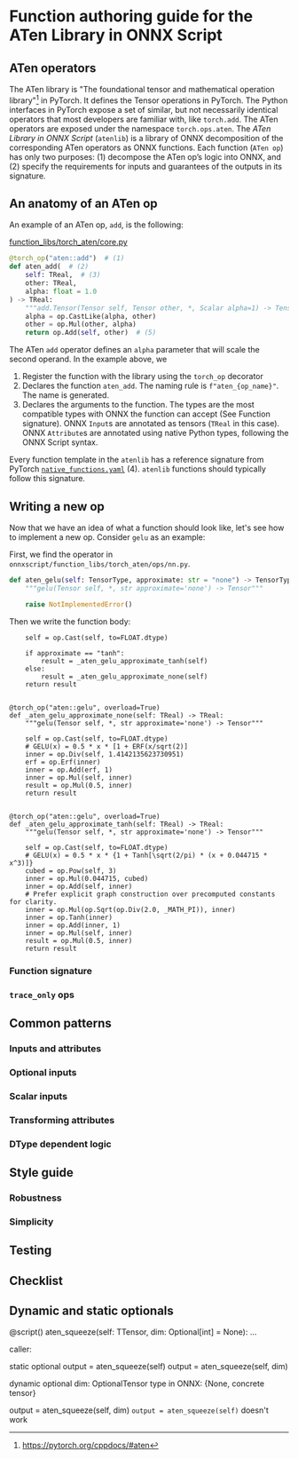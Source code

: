 # Function authoring guide for the ATen Library in ONNX Script

## ATen operators

The ATen library is "The foundational tensor and mathematical operation library"[^1] in PyTorch. It defines the Tensor operations in PyTorch. The Python interfaces in PyTorch expose a set of similar, but not necessarily identical operators that most developers are familiar with, like `torch.add`. The ATen operators are exposed under the namespace `torch.ops.aten`.
The _ATen Library in ONNX Script_ (`atenlib`) is a library of ONNX decomposition of the corresponding ATen operators as ONNX functions. Each function (`ATen op`) has only two purposes: (1) decompose the ATen op’s logic into ONNX, and (2) specify the requirements for inputs and guarantees of the outputs in its signature.

## An anatomy of an ATen op

An example of an ATen op, `add`, is the following:

[function_libs/torch_aten/core.py](https://github.com/microsoft/onnx-script/blob/2952f41d9a76e48be378f100fe1623d744fe1943/onnxscript/function_libs/torch_aten/ops/core.py#L58-L63)

```python
@torch_op("aten::add")  # (1)
def aten_add(  # (2)
    self: TReal,  # (3)
    other: TReal,
    alpha: float = 1.0
) -> TReal:
    """add.Tensor(Tensor self, Tensor other, *, Scalar alpha=1) -> Tensor"""  # (4)
    alpha = op.CastLike(alpha, other)
    other = op.Mul(other, alpha)
    return op.Add(self, other)  # (5)
```

The ATen `add` operator defines an `alpha` parameter that will scale the second operand. In the example above, we

1. Register the function with the library using the `torch_op` decorator
2. Declares the function `aten_add`. The naming rule is `f"aten_{op_name}"`. The name is generated.
3. Declares the arguments to the function. The types are the most compatible types with ONNX the function can accept (See Function signature). ONNX `Input`s are annotated as tensors (`TReal` in this case). ONNX `Attribute`s are annotated using native Python types, following the ONNX Script syntax.

Every function template in the `atenlib` has a reference signature from PyTorch [`native_functions.yaml`](https://github.com/pytorch/pytorch/blob/44d8e6c2aa80dbeb2afc1e4471dc1b66bf47779a/aten/src/ATen/native/native_functions.yaml#L497) (4). `atenlib` functions should typically follow this signature.


## Writing a new op

Now that we have an idea of what a function should look like, let's see how to implement a new op. Consider `gelu` as an example:

First, we find the operator in `onnxscript/function_libs/torch_aten/ops/nn.py`.

```python
def aten_gelu(self: TensorType, approximate: str = "none") -> TensorType:
    """gelu(Tensor self, *, str approximate='none') -> Tensor"""

    raise NotImplementedError()
```

Then we write the function body:

```
    self = op.Cast(self, to=FLOAT.dtype)

    if approximate == "tanh":
        result = _aten_gelu_approximate_tanh(self)
    else:
        result = _aten_gelu_approximate_none(self)
    return result


@torch_op("aten::gelu", overload=True)
def _aten_gelu_approximate_none(self: TReal) -> TReal:
    """gelu(Tensor self, *, str approximate='none') -> Tensor"""

    self = op.Cast(self, to=FLOAT.dtype)
    # GELU(x) = 0.5 * x * [1 + ERF(x/sqrt(2)]
    inner = op.Div(self, 1.4142135623730951)
    erf = op.Erf(inner)
    inner = op.Add(erf, 1)
    inner = op.Mul(self, inner)
    result = op.Mul(0.5, inner)
    return result


@torch_op("aten::gelu", overload=True)
def _aten_gelu_approximate_tanh(self: TReal) -> TReal:
    """gelu(Tensor self, *, str approximate='none') -> Tensor"""

    self = op.Cast(self, to=FLOAT.dtype)
    # GELU(x) = 0.5 * x * {1 + Tanh[\sqrt(2/pi) * (x + 0.044715 * x^3)]}
    cubed = op.Pow(self, 3)
    inner = op.Mul(0.044715, cubed)
    inner = op.Add(self, inner)
    # Prefer explicit graph construction over precomputed constants for clarity.
    inner = op.Mul(op.Sqrt(op.Div(2.0, _MATH_PI)), inner)
    inner = op.Tanh(inner)
    inner = op.Add(inner, 1)
    inner = op.Mul(self, inner)
    result = op.Mul(0.5, inner)
    return result
```


### Function signature

### `trace_only` ops

## Common patterns

### Inputs and attributes

### Optional inputs

### Scalar inputs

### Transforming attributes

### DType dependent logic

## Style guide

### Robustness

### Simplicity

## Testing

## Checklist


## Dynamic and static optionals


@script()
aten_squeeze(self: TTensor, dim: Optional[int] = None):
    ...

caller:

static optional
output = aten_squeeze(self)
output = aten_squeeze(self, dim)

dynamic optional
dim: OptionalTensor type in ONNX: {None, concrete tensor}

output = aten_squeeze(self, dim)
`output = aten_squeeze(self)` doesn't work


[^1]: https://pytorch.org/cppdocs/#aten
